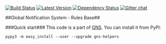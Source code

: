 [![Build Status](https://travis-ci.org/yandex-sysmon/gns-helpers.svg?branch=master)](https://travis-ci.org/yandex-sysmon/gns-helpers)
[![Latest Version](https://pypip.in/v/gns/badge.png)](https://pypi.python.org/pypi/gns-helpers/)
[![Dependency Status](https://gemnasium.com/yandex-sysmon/gns-helpers.svg)](https://gemnasium.com/yandex-sysmon/gns-helpers)
[![Gitter chat](https://badges.gitter.im/yandex-sysmon/gns.png)](https://gitter.im/yandex-sysmon/gns)


##Global Notification System - Rules Base##


###Quick start###
This code is a part of [GNS](https://github.com/yandex-sysmon/gns).
You can install it from PyPI:
```
pypy3 -m easy_install --user --upgrade gns-helpers
```
